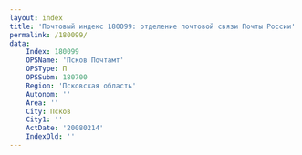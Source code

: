```yaml
---
layout: index
title: 'Почтовый индекс 180099: отделение почтовой связи Почты России'
permalink: /180099/
data:
    Index: 180099
    OPSName: 'Псков Почтамт'
    OPSType: П
    OPSSubm: 180700
    Region: 'Псковская область'
    Autonom: ''
    Area: ''
    City: Псков
    City1: ''
    ActDate: '20080214'
    IndexOld: ''
---
```


